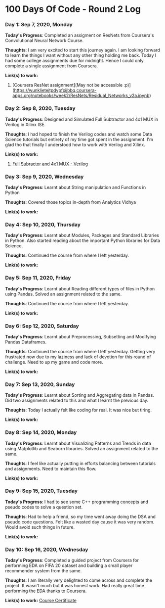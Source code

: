 # 100 Days Of Code - Round 2 Log

### Day 1: Sep 7, 2020, Monday

**Today's Progress**: Completed an assigment on ResNets from Coursera's Convolutional Neural Network Course.

**Thoughts**: I am very excited to start this journey again. I am looking forward to learn the things I want without any other thing holding me back. Today I had some college assignments due for midnight. Hence I could only complete a single assignment from Coursera. 

**Link(s) to work:** 
1. [Coursera ResNet assignment](May not be accessible :p)](https://wunklietejtpdvpfxijbbq.coursera-apps.org/notebooks/week2/ResNets/Residual_Networks_v2a.ipynb)

### Day 2: Sep 8, 2020, Tuesday

**Today's Progress**: Designed and Simulated Full Subtractor and 4x1 MUX in Verilog in Xilinx ISE. 

**Thoughts**: I had hoped to finish the Verilog codes and watch some Data Science tutorials but entirety of my time got spent in the assignment. I'm glad tho that finally I understood how to work with Verilog and Xilinx.

**Link(s) to work:** 
1. [Full Subractor and 4x1 MUX - Verilog](https://github.com/amlansahoo07/Verilog-FullSubtractor_and_4x1MUX)

### Day 3: Sep 9, 2020, Wednesday

**Today's Progress**: Learnt about String manipulation and Functions in Python 

**Thoughts**: Covered those topics in-depth from Analytics Vidhya

**Link(s) to work:** 


### Day 4: Sep 10, 2020, Thursday

**Today's Progress**: Learnt about Modules, Packages and Standard Libraries in Python. Also started reading about the important Python libraries for Data Science.

**Thoughts**: Continued the course from where I left yesterday.

**Link(s) to work:** 


### Day 5: Sep 11, 2020, Friday

**Today's Progress**: Learnt about Reading different types of files in Python using Pandas. Solved an assignment related to the same.

**Thoughts**: Continued the course from where I left yesterday.

**Link(s) to work:** 


### Day 6: Sep 12, 2020, Saturday

**Today's Progress**: Learnt about Preprocessing, Subsetting and Modifying Pandas Dataframes.

**Thoughts**: Continued the course from where I left yesterday. Getting very frustrated now due to my laziness and lack of devotion for this round of challenge. Need to up my game and code more.

**Link(s) to work:** 


### Day 7: Sep 13, 2020, Sunday

**Today's Progress**: Learnt about Sorting and Aggregating data in Pandas. Did two assignments related to this and what I learnt the previous day.

**Thoughts**: Today I actually felt like coding for real. It was nice but tiring.

**Link(s) to work:** 


### Day 8: Sep 14, 2020, Monday

**Today's Progress**: Learnt about Visualizing Patterns and Trends in data using Matplotlib and Seaborn libraries. Solved an assignment related to the same.

**Thoughts**: I feel like actually putting in efforts balancing between tutorials and assignments. Need to maintain this flow.

**Link(s) to work:** 


### Day 9: Sep 15, 2020, Tuesday

**Today's Progress**: I had to see some C++ programming concepts and pseudo codes to solve a question set.

**Thoughts**: Had to help a friend, so my time went away doing the DSA and pseudo code questions. Felt like a wasted day cause it was very random. Would avoid such things in future.

**Link(s) to work:** 


### Day 10: Sep 16, 2020, Wednesday

**Today's Progress**: Completed a guided project from Coursera for performing EDA on FIFA 20 dataset and building a small player recommender system from the same.

**Thoughts**: I am literally very delighted to come across and complete the project. It wasn't much but it was honest work. Had really great time performing the EDA thanks to Coursera.

**Link(s) to work:** 
[Course Certificate](https://www.coursera.org/account/accomplishments/certificate/6UZBDCRQWGKH)
